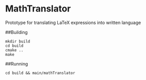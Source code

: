 # MathTranslator
Prototype for translating LaTeX expressions into written language

##Building

~~~
mkdir build
cd build
cmake ..
make
~~~

##Running

~~~
cd build && main/mathTranslator
~~~